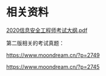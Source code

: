 # 相关资料

[2020信息安全工程师考试大纲.pdf](assets/2020信息安全工程师考试大纲.pdf)

第二版相关的考试真题：

https://www.moondream.cn/?p=2749

https://www.moondream.cn/?p=2745
